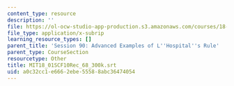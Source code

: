 ```yaml
---
content_type: resource
description: ''
file: https://ol-ocw-studio-app-production.s3.amazonaws.com/courses/18-01sc-single-variable-calculus-fall-2010/a0c32cc1e6662ebe55588abc36474054_MIT18_01SCF10Rec_68_300k.srt
file_type: application/x-subrip
learning_resource_types: []
parent_title: 'Session 90: Advanced Examples of L''Hospital''s Rule'
parent_type: CourseSection
resourcetype: Other
title: MIT18_01SCF10Rec_68_300k.srt
uid: a0c32cc1-e666-2ebe-5558-8abc36474054
---
```

